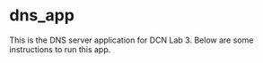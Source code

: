 # dns_app
This is the DNS server application for DCN Lab 3. Below are some instructions to run this app.

